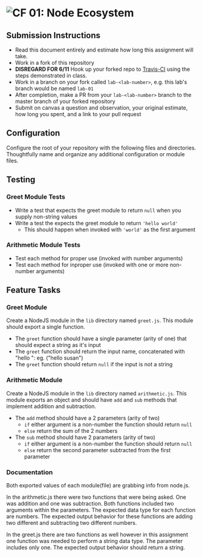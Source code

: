 ![CF](https://camo.githubusercontent.com/70edab54bba80edb7493cad3135e9606781cbb6b/687474703a2f2f692e696d6775722e636f6d2f377635415363382e706e67) 01: Node Ecosystem
===

## Submission Instructions
* Read this document entirely and estimate how long this assignment will take.
* Work in a fork of this repository
* **DISREGARD FOR 6/11** Hook up your forked repo to [Travis-CI](https://travis-ci.org/) using the steps demonstrated in class. 
* Work in a branch on your fork called `lab-<lab-number>`, e.g. this lab's branch would be named `lab-01`
* After completion, make a PR from your `lab-<lab-number>` branch to the master branch of your forked repository
* Submit on canvas a question and observation, your original estimate, how long you spent, and a link to your pull request

## Configuration
Configure the root of your repository with the following files and directories. Thoughtfully name and organize any additional configuration or module files.

## Testing

### Greet Module Tests
* Write a test that expects the greet module to return `null` when you supply non-string values
* Write a test the expects the greet module to return `'hello world'`
  * This should happen when invoked with `'world'` as the first argument

### Arithmetic Module Tests
* Test each method for proper use (invoked with number arguments)
* Test each method for inproper use (invoked with one or more non-number arguments)

## Feature Tasks

### Greet Module
Create a NodeJS module in the `lib` directory named `greet.js`.  This module should export a single function.
* The `greet` function should have a single parameter (arity of one) that should expect a string as it's input
* The `greet` function should return the input name, concatenated with "hello ": eg. ("hello susan")
* The `greet` function should return `null` if the input is not a string

### Arithmetic Module
Create a NodeJS module in the `lib` directory named `arithmetic.js`. This module exports an object and should have `add` and `sub` methods that implement addition and subtraction.
* The `add` method should have a 2 parameters (arity of two)
  * `if` either argument is a non-number the function should return `null`
  * `else` return the sum of the 2 numbers
* The `sub` method should have 2 parameters (arity of two)
  * `if` either argument is a non-number the function should return `null`
  * `else` return the second parameter subtracted from the first parameter

### Documentation
Both exported values of each module(file) are grabbing info from node.js. 

In the arithmetic.js there were two functions that were being asked. One was addition and one was subtraction. Both functions included two arguments within the parameters. The expected data type for each function are numbers. The expected output behavior for these functions are adding two different and subtracting two different numbers. 

In the greet.js there are two functions as well however in this assignment one function was needed to perform a string data type. The parameter includes only one. The expected output behavior should return a string. 